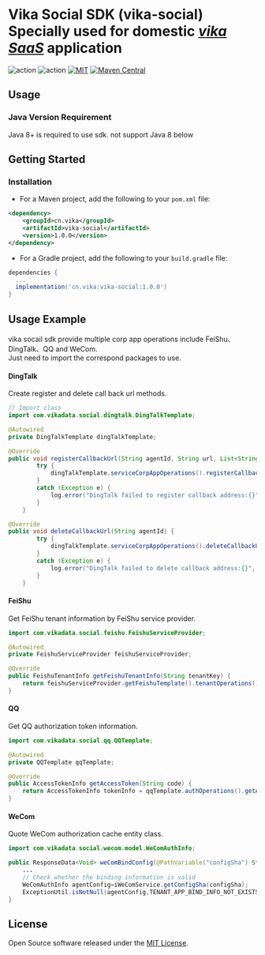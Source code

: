 # Vika Social SDK (vika-social)<br/>Specially used for domestic [_vika SaaS_](https://vika.cn) application

![action](https://github.com/vikadata/vika-social/actions/workflows/test.yml/badge.svg)
![action](https://github.com/vikadata/vika-social/actions/workflows/build.yml/badge.svg)
[![MIT](https://img.shields.io/badge/licenses-MIT-orange)](https://vikadata.mit-license.org/)
[![Maven Central](https://img.shields.io/maven-central/v/cn.vika/vika-social.svg?label=Maven%20Central)](https://search.maven.org/search?q=g:%22cn.vika%22%20AND%20a:%22vika-social%22)

## Usage

### Java Version Requirement

Java 8+ is required to use sdk. not support Java 8 below

## Getting Started

### Installation

* For a Maven project, add the following to your `pom.xml` file:

```xml
<dependency>
    <groupId>cn.vika</groupId>
    <artifactId>vika-social</artifactId>
    <version>1.0.0</version>
</dependency>
```

* For a Gradle project, add the following to your `build.gradle` file:

```groovy
dependencies {
  ...
  implementation('cn.vika:vika-social:1.0.0')
}
```

## **Usage Example**
vika socail sdk provide multiple corp app operations include FeiShu、DingTalk、QQ and WeCom.  
Just need to import the correspond packages to use.

#### **DingTalk**

Create register and delete call back url methods.

```java
// Import class
import com.vikadata.social.dingtalk.DingTalkTemplate;

@Autowired
private DingTalkTemplate dingTalkTemplate;

@Override
public void registerCallbackUrl(String agentId, String url, List<String> events) {
        try {
            dingTalkTemplate.serviceCorpAppOperations().registerCallbackUrl(agentId, url, events);
        }
        catch (Exception e) {
            log.error("DingTalk failed to register callback address:{}", url, e);
        }
    }

@Override
public void deleteCallbackUrl(String agentId) {
        try {
            dingTalkTemplate.serviceCorpAppOperations().deleteCallbackUrl(agentId);
        }
        catch (Exception e) {
            log.error("DingTalk failed to delete callback address:{}", agentId, e);
        }
    }
```

#### **FeiShu**

Get FeiShu tenant information by FeiShu service provider.

```java
import com.vikadata.social.feishu.FeishuServiceProvider;

@Autowired
private FeishuServiceProvider feishuServiceProvider;

@Override
public FeishuTenantInfo getFeishuTenantInfo(String tenantKey) {
    return feishuServiceProvider.getFeishuTemplate().tenantOperations().getTenantInfo(tenantKey).getData().getTenant();
}
```

#### **QQ**

Get QQ authorization token information.

```java
import com.vikadata.social.qq.QQTemplate;

@Autowired
private QQTemplate qqTemplate;

@Override
public AccessTokenInfo getAccessToken(String code) {
    return AccessTokenInfo tokenInfo = qqTemplate.authOperations().getAccessToken(code);
}

```

#### **WeCom**

Quote WeCom authorization cache entity class.

```java
import com.vikadata.social.wecom.model.WeComAuthInfo;

public ResponseData<Void> weComBindConfig(@PathVariable("configSha") String configSha, @RequestBody @Valid WeComAgentBindSpaceRo body){
    ...
    // Check whether the binding information is valid
    WeComAuthInfo agentConfig=iWeComService.getConfigSha(configSha);
    ExceptionUtil.isNotNull(agentConfig,TENANT_APP_BIND_INFO_NOT_EXISTS);
}
```

## License
Open Source software released under the [MIT License](https://vikadata.mit-license.org).